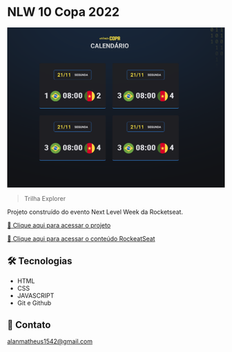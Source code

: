 # NLW 10 Copa 2022

![preview](./.github/preview.png)

> Trilha Explorer

Projeto construído do evento Next Level Week da Rocketseat.

[🔗 Clique aqui para acessar o projeto](https://alancardos0.github.io/nlw-world-cup-2022/)

[🔗 Clique aqui para acessar o conteúdo RockeatSeat](https://app.rocketseat.com.br/event/nlw-copa)

## 🛠 Tecnologias

- HTML
- CSS
- JAVASCRIPT
- Git e Github

## 🌹 Contato

alanmatheus1542@gmail.com
